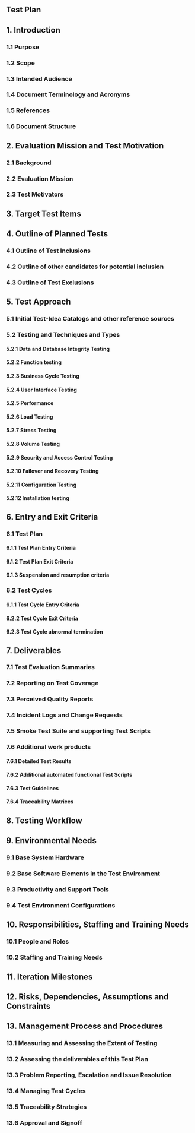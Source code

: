 ## Test Plan

## 1. Introduction

### 1.1 Purpose

### 1.2 Scope

### 1.3 Intended Audience

### 1.4 Document Terminology and Acronyms

### 1.5 References

### 1.6 Document Structure

## 2. Evaluation Mission and Test Motivation

### 2.1 Background

### 2.2 Evaluation Mission

### 2.3 Test Motivators

## 3. Target Test Items

## 4. Outline of Planned Tests

### 4.1 Outline of Test Inclusions

### 4.2 Outline of other candidates for potential inclusion

### 4.3 Outline of Test Exclusions 

## 5. Test Approach

### 5.1 Initial Test-Idea Catalogs and other reference sources

### 5.2 Testing and Techniques and Types

#### 5.2.1 Data and Database Integrity Testing

#### 5.2.2 Function testing

#### 5.2.3 Business Cycle Testing

#### 5.2.4 User Interface Testing

#### 5.2.5 Performance

#### 5.2.6 Load Testing

#### 5.2.7 Stress Testing

#### 5.2.8 Volume Testing

#### 5.2.9 Security and Access Control Testing

#### 5.2.10 Failover and Recovery Testing

#### 5.2.11 Configuration Testing

#### 5.2.12 Installation testing

## 6. Entry and Exit Criteria

### 6.1 Test Plan

#### 6.1.1 Test Plan Entry Criteria

#### 6.1.2 Test Plan Exit Criteria

#### 6.1.3 Suspension and resumption criteria

### 6.2 Test Cycles

#### 6.1.1 Test Cycle Entry Criteria

#### 6.2.2 Test Cycle Exit Criteria

#### 6.2.3 Test Cycle abnormal termination

## 7. Deliverables

### 7.1 Test Evaluation Summaries

### 7.2 Reporting on Test Coverage

### 7.3 Perceived Quality Reports

### 7.4 Incident Logs and Change Requests

### 7.5 Smoke Test Suite and supporting Test Scripts

### 7.6 Additional work products

#### 7.6.1 Detailed Test Results

#### 7.6.2 Additional automated functional Test Scripts

#### 7.6.3 Test Guidelines

#### 7.6.4 Traceability Matrices

## 8. Testing Workflow

## 9. Environmental Needs

### 9.1 Base System Hardware

### 9.2 Base Software Elements in the Test Environment

### 9.3 Productivity and Support Tools

### 9.4 Test Environment Configurations

## 10. Responsibilities, Staffing and Training Needs

### 10.1 People and Roles

### 10.2 Staffing and Training Needs

## 11. Iteration Milestones

## 12. Risks, Dependencies, Assumptions and Constraints

## 13. Management Process and Procedures

### 13.1 Measuring and Assessing the Extent of Testing

### 13.2 Assessing the deliverables of this Test Plan

### 13.3 Problem Reporting, Escalation and Issue Resolution

### 13.4 Managing Test Cycles

### 13.5 Traceability Strategies

### 13.6 Approval and Signoff
